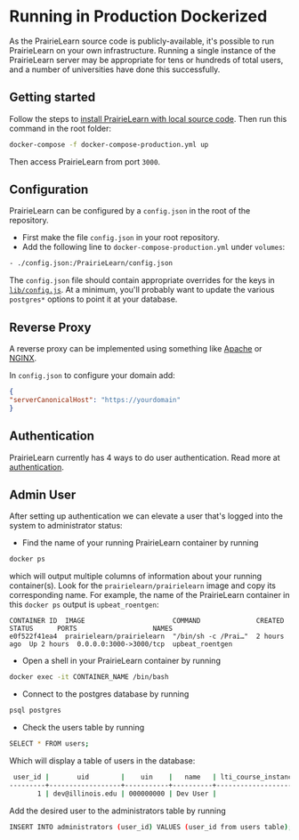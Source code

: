 # Running in Production Dockerized

As the PrairieLearn source code is publicly-available, it's possible to run PrairieLearn on your own infrastructure. Running a single instance of the PrairieLearn server may be appropriate for tens or hundreds of total users, and a number of universities have done this successfully.

## Getting started

Follow the steps to [install PrairieLearn with local source code](./installingLocal.md). Then run this command in the root folder:
```sh 
docker-compose -f docker-compose-production.yml up
```
Then access PrairieLearn from port `3000`.

## Configuration

PrairieLearn can be configured by a `config.json` in the root of the repository.

- First make the file `config.json` in your root repository.
- Add the following line to `docker-compose-production.yml` under `volumes`:

```sh
- ./config.json:/PrairieLearn/config.json
```

The `config.json` file should contain appropriate overrides for the keys in [`lib/config.js`](`https://github.com/PrairieLearn/PrairieLearn/blob/master/lib/config.js`). At a minimum, you'll probably want to update the various `postgres*` options to point it at your database.

## Reverse Proxy

A reverse proxy can be implemented using something like [Apache](https://httpd.apache.org/docs/2.4/howto/reverse_proxy.html) or [NGINX](https://docs.nginx.com/nginx/admin-guide/web-server/reverse-proxy/).

In `config.json` to configure your domain add:

```json
{
"serverCanonicalHost": "https://yourdomain"
}
```

## Authentication

PrairieLearn currently has 4 ways to do user authentication. Read more at [authentication](./authentication.md).

## Admin User

After setting up authentication we can elevate a user that's logged into the system to administrator status:

- Find the name of your running PrairieLearn container by running

```sh
docker ps
```

which will output multiple columns of information about your running container(s). Look for the `prairielearn/prairielearn` image and copy its corresponding name. For example, the name of the PrairieLearn container in this `docker ps` output is `upbeat_roentgen`:

```
CONTAINER ID  IMAGE                      COMMAND              CREATED      STATUS      PORTS                   NAMES
e0f522f41ea4  prairielearn/prairielearn  "/bin/sh -c /Prai…"  2 hours ago  Up 2 hours  0.0.0.0:3000->3000/tcp  upbeat_roentgen
```

- Open a shell in your PrairieLearn container by running

```sh
docker exec -it CONTAINER_NAME /bin/bash
```

- Connect to the postgres database by running

```sh
psql postgres
```

- Check the users table by running

```sh
SELECT * FROM users;
```

Which will display a table of users in the database:
```sh
 user_id |       uid        |    uin    |   name   | lti_course_instance_id | lti_user_id | lti_context_id | institution_id | deleted_at 
---------+------------------+-----------+----------+------------------------+-------------+----------------+----------------+------------
       1 | dev@illinois.edu | 000000000 | Dev User |                        |             |                |              1 |
```

Add the desired user to the administrators table by running

```sh
INSERT INTO administrators (user_id) VALUES (user_id from users table);
```
